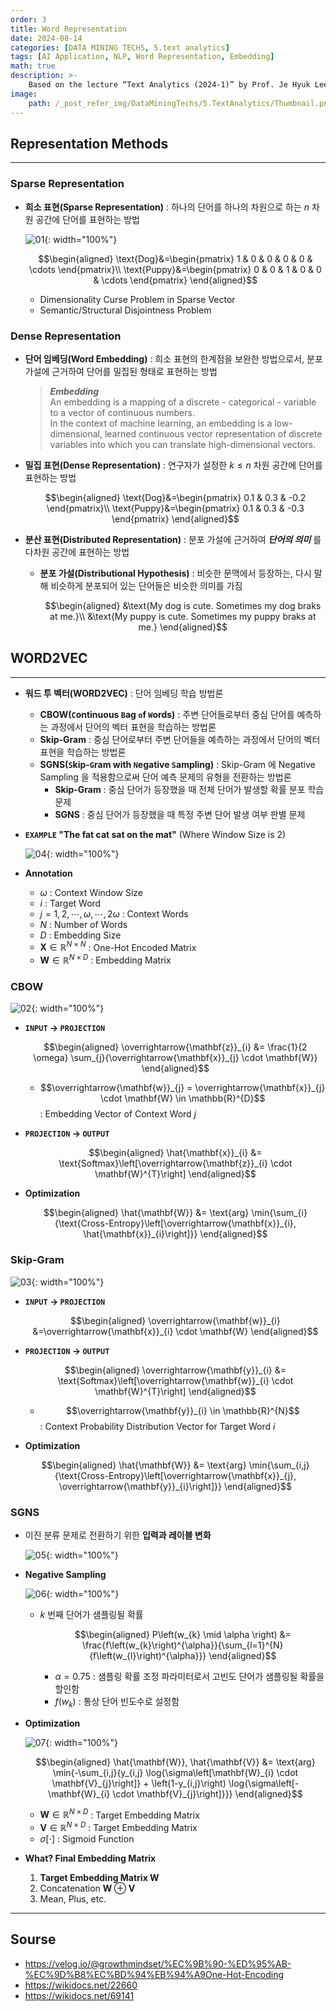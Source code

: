 ```yaml
---
order: 3
title: Word Representation
date: 2024-08-14
categories: [DATA MINING TECHS, 5.text analytics]
tags: [AI Application, NLP, Word Representation, Embedding]
math: true
description: >-
    Based on the lecture “Text Analytics (2024-1)” by Prof. Je Hyuk Lee, Dept. of Data Science, The Grad. School, Kookmin Univ.
image:
    path: /_post_refer_img/DataMiningTechs/5.TextAnalytics/Thumbnail.png
---
```


## Representation Methods
-----

### Sparse Representation

- **희소 표현(Sparse Representation)** : 하나의 단어를 하나의 차원으로 하는 $n$ 차원 공간에 단어를 표현하는 방법

    ![01](/_post_refer_img/DataMiningTechs/5.TextAnalytics/03-01.png){: width="100%"}

    $$\begin{aligned}
    \text{Dog}&=\begin{pmatrix} 1 & 0 & 0 & 0 & 0 & \cdots \end{pmatrix}\\
    \text{Puppy}&=\begin{pmatrix} 0 & 0 & 1 & 0 & 0 & \cdots \end{pmatrix}
    \end{aligned}$$

    - Dimensionality Curse Problem in Sparse Vector
    - Semantic/Structural Disjointness Problem

### Dense Representation

- **단어 임베딩(Word Embedding)** : 희소 표현의 한계점을 보완한 방법으로서, 분포 가설에 근거하여 단어를 밀집된 형태로 표현하는 방법

    > ***Embedding*** <br> An embedding is a mapping of a discrete - categorical - variable to a vector of continuous numbers. <br> In the context of machine learning, an embedding is a low-dimensional, learned continuous vector representation of discrete variables into which you can translate high-dimensional vectors.

- **밀집 표현(Dense Representation)** : 연구자가 설정한 $k \le n$ 차원 공간에 단어를 표현하는 방법

    $$\begin{aligned}
    \text{Dog}&=\begin{pmatrix} 0.1 & 0.3 & -0.2 \end{pmatrix}\\
    \text{Puppy}&=\begin{pmatrix} 0.1 & 0.3 & -0.3 \end{pmatrix}
    \end{aligned}$$

- **분산 표현(Distributed Representation)** : 분포 가설에 근거하여 ***단어의 의미*** 를 다차원 공간에 표현하는 방법

    - **분포 가설(Distributional Hypothesis)** : 비슷한 문맥에서 등장하는, 다시 말해 비슷하게 분포되어 있는 단어들은 비슷한 의미를 가짐

        $$\begin{aligned}
        &\text{My dog is cute. Sometimes my dog braks at me.}\\
        &\text{My puppy is cute. Sometimes my puppy braks at me.}
        \end{aligned}$$

## WORD2VEC
-----

- **워드 투 벡터(WORD2VEC)** : 단어 임베딩 학습 방법론
    - **CBOW(`C`ontinuous `B`ag `o`f `W`ords)** : 주변 단어들로부터 중심 단어를 예측하는 과정에서 단어의 벡터 표현을 학습하는 방법론
    - **Skip-Gram** : 중심 단어로부터 주변 단어들을 예측하는 과정에서 단어의 벡터 표현을 학습하는 방법론
    - **SGNS(`S`kip-`G`ram with `N`egative `S`ampling)** : Skip-Gram 에 Negative Sampling 을 적용함으로써 단어 예측 문제의 유형을 전환하는 방법론
        - **Skip-Gram** : 중심 단어가 등장했을 때 전체 단어가 발생할 확률 분포 학습 문제
        - **SGNS** : 중심 단어가 등장했을 때 특정 주변 단어 발생 여부 판별 문제

- **`EXAMPLE` "The fat cat sat on the mat"** (Where Window Size is 2)

    ![04](/_post_refer_img/DataMiningTechs/5.TextAnalytics/03-04.png){: width="100%"}

- **Annotation**
    - $\omega$ : Context Window Size
    - $i$ : Target Word
    - $j = 1,2,\cdots,\omega,\cdots,2\omega$ : Context Words
    - $N$ : Number of Words
    - $D$ : Embedding Size
    - $\mathbf{X} \in \mathbb{R}^{N \times N}$ : One-Hot Encoded Matrix
    - $\mathbf{W} \in \mathbb{R}^{N \times D}$ : Embedding Matrix

### CBOW

![02](/_post_refer_img/DataMiningTechs/5.TextAnalytics/03-02.png){: width="100%"}

- **`INPUT` → `PROJECTION`**

    $$\begin{aligned}
    \overrightarrow{\mathbf{z}}_{i}
    &= \frac{1}{2 \omega} \sum_{j}{\overrightarrow{\mathbf{x}}_{j} \cdot \mathbf{W}}
    \end{aligned}$$

    - $$\overrightarrow{\mathbf{w}}_{j} = \overrightarrow{\mathbf{x}}_{j} \cdot \mathbf{W} \in \mathbb{R}^{D}$$ : Embedding Vector of Context Word $j$

- **`PROJECTION` → `OUTPUT`**

    $$\begin{aligned}
    \hat{\mathbf{x}}_{i}
    &= \text{Softmax}\left[\overrightarrow{\mathbf{z}}_{i} \cdot \mathbf{W}^{T}\right]
    \end{aligned}$$

- **Optimization**

    $$\begin{aligned}
    \hat{\mathbf{W}}
    &= \text{arg} \min{\sum_{i}{\text{Cross-Entropy}\left[\overrightarrow{\mathbf{x}}_{i}, \hat{\mathbf{x}}_{i}\right]}}
    \end{aligned}$$

### Skip-Gram

![03](/_post_refer_img/DataMiningTechs/5.TextAnalytics/03-03.png){: width="100%"}

- **`INPUT` → `PROJECTION`**

    $$\begin{aligned}
    \overrightarrow{\mathbf{w}}_{i}
    &=\overrightarrow{\mathbf{x}}_{i} \cdot \mathbf{W}
    \end{aligned}$$

- **`PROJECTION` → `OUTPUT`**

    $$\begin{aligned}
    \overrightarrow{\mathbf{y}}_{i}
    &= \text{Softmax}\left[\overrightarrow{\mathbf{w}}_{i} \cdot \mathbf{W}^{T}\right]
    \end{aligned}$$

    - $$\overrightarrow{\mathbf{y}}_{i} \in \mathbb{R}^{N}$$ : Context Probability Distribution Vector for Target Word $i$

- **Optimization**

    $$\begin{aligned}
    \hat{\mathbf{W}}
    &= \text{arg} \min{\sum_{i,j}{\text{Cross-Entropy}\left[\overrightarrow{\mathbf{x}}_{j}, \overrightarrow{\mathbf{y}}_{i}\right]}}
    \end{aligned}$$

### SGNS

- 이진 분류 문제로 전환하기 위한 **입력과 레이블 변화**

    ![05](/_post_refer_img/DataMiningTechs/5.TextAnalytics/03-05.png){: width="100%"}

- **Negative Sampling**

    ![06](/_post_refer_img/DataMiningTechs/5.TextAnalytics/03-06.png){: width="100%"}

    - $k$ 번째 단어가 샘플링될 확률

        $$\begin{aligned}
        P\left(w_{k} \mid \alpha \right)
        &= \frac{f\left(w_{k}\right)^{\alpha}}{\sum_{l=1}^{N}{f\left(w_{l}\right)^{\alpha}}}
        \end{aligned}$$

        - $\alpha=0.75$ : 샘플링 확률 조정 파라미터로서 고빈도 단어가 샘플링될 확률을 할인함
        - $f\left(w_{k}\right)$ : 통상 단어 빈도수로 설정함

- **Optimization**

    ![07](/_post_refer_img/DataMiningTechs/5.TextAnalytics/03-07.png){: width="100%"}

    $$\begin{aligned}
    \hat{\mathbf{W}}, \hat{\mathbf{V}}
    &= \text{arg} \min{-\sum_{i,j}{y_{i,j} \log{\sigma\left[\mathbf{W}_{i} \cdot \mathbf{V}_{j}\right]} + \left(1-y_{i,j}\right) \log{\sigma\left[-\mathbf{W}_{i} \cdot \mathbf{V}_{j}\right]}}}
    \end{aligned}$$

    - $\mathbf{W} \in \mathbb{R}^{N \times D}$ : Target Embedding Matrix
    - $\mathbf{V} \in \mathbb{R}^{N \times D}$ : Target Embedding Matrix
    - $\sigma\left[\cdot\right]$ : Sigmoid Function

- **What? Final Embedding Matrix**
    1. **Target Embedding Matrix $\mathbf{W}$**
    2. Concatenation $\mathbf{W} \oplus \mathbf{V}$
    3. Mean, Plus, etc.

-----

## Sourse

- https://velog.io/@growthmindset/%EC%9B%90-%ED%95%AB-%EC%9D%B8%EC%BD%94%EB%94%A9One-Hot-Encoding
- https://wikidocs.net/22660
- https://wikidocs.net/69141